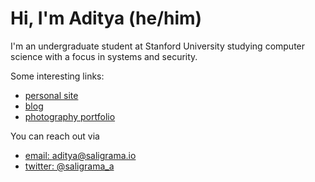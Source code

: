 # Hi, I'm Aditya (he/him)

I'm an undergraduate student at Stanford University studying computer science with a focus in systems and security.

Some interesting links:

* [personal site](https://saligrama.io)
* [blog](https://saligrama.io/blog)
* [photography portfolio](https://saligrama.io/photo)

You can reach out via

* [email: aditya@saligrama.io](mailto:aditya@saligrama.io)
* [twitter: @saligrama_a](https://twitter.com/saligrama_a)
